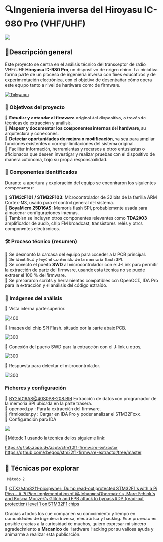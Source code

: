 # 🔍Ingeniería inversa del Hiroyasu IC-980 Pro (VHF/UHF)

![](Images/Foto_equipo.jpg)

## 📝Descripción general

Este proyecto se centra en el análisis técnico del transceptor de radio VHF/UHF **Hiroyasu IC-980 Pro**, un dispositivo de origen chino. La iniciativa forma parte de un proceso de ingeniería inversa con fines educativos y de experimentación electrónica, con el objetivo de desentrañar cómo opera este equipo tanto a nivel de hardware como de firmware.

[![Telegram](https://img.shields.io/badge/Telegram-Chat-blue?logo=telegram)](https://t.me/c/2244329849/1)

### 🎯 Objetivos del proyecto

🔹 **Estudiar y entender el firmware** original del dispositivo, a través de técnicas de extracción y análisis.  
🔹 **Mapear y documentar los componentes internos del hardware**, su arquitectura y conexiones.  
🔹 **Detectar oportunidades de mejora o modificación**, ya sea para ampliar funciones existentes o corregir limitaciones del sistema original.  
🔹 Facilitar información, herramientas y recursos a otros entusiastas o aficionados que deseen investigar y realizar pruebas con el dispositivo de manera autónoma, bajo su propia responsabilidad.

### 🧩 Componentes identificados

Durante la apertura y exploración del equipo se encontraron los siguientes componentes:

🔹 **STM32F101 / STM32F103**: Microcontrolador de 32 bits de la familia ARM Cortex-M3, usado para el control general del sistema.  
🔹 **BoyaMicro 25D16AS**: Memoria flash SPI, probablemente usada para almacenar configuraciones internas.  
🔹 También se incluyen otros componentes relevantes como **TDA2003** amplificador de audio, chip FM broadcast, transistores, relés y otros componentes electrónicos. 

### 🛠️ Proceso técnico (resumen)

🔹 Se desmontó la carcasa del equipo para acceder a la PCB principal.  
🔹 Se identificó y leyó el contenido de la memoria flash SPI.  
🔹 Se conectó el puerto **SWD** al microcontrolador con el J-Link para permitir la extracción de   parte del firmware, usando esta técnica no se puede extraer el 100 % del firmware.  
🔹 Se prepararon scripts y herramientas compatibles con OpenOCD, IDA Pro para la extracción y el análisis del código extraído.


### 📸 Imágenes del análisis

🔹 Vista interna parte superior.

![400](Images/Equipo_arriba.jpg)

🔹 Imagen del chip SPI Flash, situado por la parte abajo PCB.

![300](Images/Foto_memoria.jpg)

🔹 Conexión del puerto SWD para la extracción con el J-link u otros.

![300](Images/Foto_conexiones.jpg)
    
🔹 Respuesta para detectar el microcontrolador.

![300](Images/Foto_stm32f1xx.jpg)


### Ficheros y configuración

🔹 BY25D16AS@40SOP8-208.BIN Extracción de datos con programador de la memoria SPI ubicada en la parte trasera.  
🔹 openocd.py : Para la extracción del firmware.  
🔹 firmloader.py : Cargar en IDA Pro y poder analizar el STM32Fxxx.  
🔹 Configuración para IDA

![](Images/Captura1.PNG)



🔹Método 1 usando la técnica de los siguiente link:

https://gitlab.zapb.de/zapb/stm32f1-firmware-extractor  
https://github.com/doegox/stm32f1-firmware-extractor/tree/master


## 🧪 Técnicas por explorar 
     Método 2

🔹 [CTXz/stm32f1-picopwner: Dump read-out protected STM32F1's with a Pi Pico - A Pi Pico implementation of @JohannesObermaier's, Marc Schink's and Kosma Moczek's Glitch and FPB attack to bypass RDP (read-out protection) level 1 on STM32F1 chips](https://github.com/CTXz/stm32f1-picopwner)




Gracias a todos los que comparten su conocimiento y tiempo en comunidades de ingeniera inversa, electrónica y hacking. Este proyecto es posible gracias a la curiosidad de muchos, quiero expresar mi sincero agradecimiento a **Mecanico**  de Hardware Hacking por su valiosa ayuda y animarme a realizar esta publicación. 
